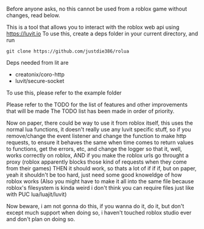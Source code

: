 Before anyone asks, no this cannot be used from a roblox game without changes, read below.

This is a tool that allows you to interact with the roblox web api using https://luvit.io
To use this, create a deps folder in your current directory, and run 
```
git clone https://github.com/justdie386/rolua
```
Deps needed from lit are

- creatonix/coro-http
- luvit/secure-socket

To use this, please refer to the example folder


Please refer to the TODO for the list of features and other improvements that will be made
The TODO list has been made in order of priority.



Now on paper, there could be way to use it from roblox itself, this uses the normal lua functions, it doesn't really use any luvit specific stuff, so if you remove/change the event listener and change the function to make http requests, to ensure it behaves the same when time comes to return values to functions, get the errors, etc, and change the logger so that it, well, works correctly on roblox, AND if you make the roblox urls go throught a proxy (roblox apparently blocks those kind of requests when they come from their games) THEN it should work, so thats a lot of if if if, but on paper, yeah it shouldn't be too hard, just need some good knoweldge of how roblox works (Also you might have to make it all into the same file because roblox's filesystem is kinda weird i don't think you can require files just like with PUC lua/luajit/luvit)

Now beware, i am not gonna do this, if you wanna do it, do it, but don't except much support when doing so, i haven't touched roblox studio ever and don't plan on doing so.
